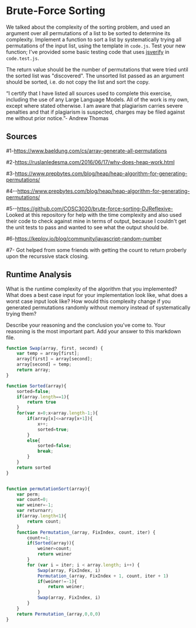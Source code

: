 # Brute-Force Sorting

We talked about the complexity of the sorting problem, and used an argument over
all permutations of a list to be sorted to determine its complexity. Implement
a function to sort a list by systematically trying all permutations of the input
list, using the template in `code.js`. Test your new function; I've provided
some basic testing code that uses [jsverify](https://jsverify.github.io/) in
`code.test.js`.

The return value should be the number of permutations that were tried until the
sorted list was "discovered". The unsorted list passed as an argument should be
sorted, i.e. do not copy the list and sort the copy.

“I certify that I have listed all sources used to complete this exercise, including the use
of any Large Language Models. All of the work is my own, except where stated
otherwise. I am aware that plagiarism carries severe penalties and that if plagiarism is
suspected, charges may be filed against me without prior notice.”- Andrew Thomas

## Sources

#1-https://www.baeldung.com/cs/array-generate-all-permutations

#2-https://ruslanledesma.com/2016/06/17/why-does-heap-work.html

#3-https://www.prepbytes.com/blog/heap/heap-algorithm-for-generating-permutations/

#4--https://www.prepbytes.com/blog/heap/heap-algorithm-for-generating-permutations/

#5--https://github.com/COSC3020/brute-force-sorting-DJReflexive- Looked at this repository for help with the time complexity and also used their code to check against mine in terms of output, because I couldn't get the unit tests to pass and wanted to see what the output should be.

#6-https://keploy.io/blog/community/javascript-random-number

#7- Got helped from some friends with getting the count to return proberly upon the recurssive stack closing.


## Runtime Analysis

What is the runtime complexity of the algorithm that you implemented? What does
a best case input for your implementation look like, what does a worst case
input look like? How would this complexity change if you generated permutations
randomly without memory instead of systematically trying them?

Describe your reasoning and the conclusion you've come to. Your reasoning is the
most important part. Add your answer to this markdown file.


```Javascript
function Swap(array, first, second) {
    var temp = array[first];
    array[first] = array[second];
    array[second] = temp;
    return array;
}

function Sorted(array){
    sorted=false;
    if(array.length==1){
        return true
    }
    for(var x=0;x<array.length-1;){
        if(array[x]<=array[x+1]){
            x++;
            sorted=true;
        }
        else{
            sorted=false;
            break;
        }
    }
    return sorted
}


function permutationSort(array){
    var perm;
    var count=0;
    var weiner=-1;
    var returnarr;
    if(array.length<1){
        return count;
    }
    function Permutation_(array, FixIndex, count, iter) {
        count+=1;
        if(Sorted(array)){
            weiner=count;
            return weiner
        }
        for (var i = iter; i < array.length; i++) {
            Swap(array, FixIndex, i)
            Permutation_(array, FixIndex + 1, count, iter + 1)
            if(weiner!=-1){
                return weiner;
            }
            Swap(array, FixIndex, i)
        }
    }
    return Permutation_(array,0,0,0)
}
```
